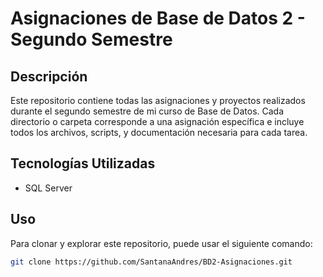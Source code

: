 # Asignaciones de Base de Datos 2 - Segundo Semestre

## Descripción

Este repositorio contiene todas las asignaciones y proyectos realizados durante el segundo semestre de mi curso de Base de Datos. Cada directorio o carpeta corresponde a una asignación específica e incluye todos los archivos, scripts, y documentación necesaria para cada tarea.

## Tecnologías Utilizadas

- SQL Server


## Uso

Para clonar y explorar este repositorio, puede usar el siguiente comando:

```bash
git clone https://github.com/SantanaAndres/BD2-Asignaciones.git
